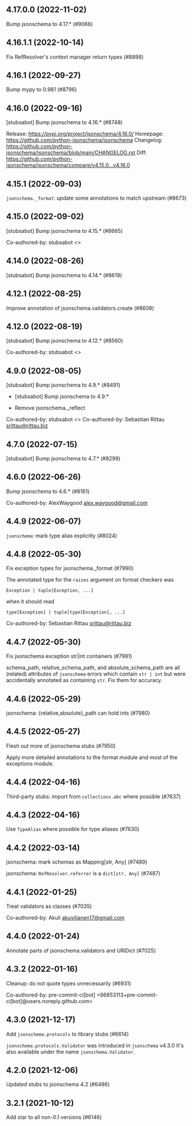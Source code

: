 ## 4.17.0.0 (2022-11-02)

Bump jsonschema to 4.17.* (#9066)

## 4.16.1.1 (2022-10-14)

Fix RefResolver's context manager return types (#8898)

## 4.16.1 (2022-09-27)

Bump mypy to 0.981 (#8796)

## 4.16.0 (2022-09-16)

[stubsabot] Bump jsonschema to 4.16.* (#8748)

Release: https://pypi.org/project/jsonschema/4.16.0/
Homepage: https://github.com/python-jsonschema/jsonschema
Changelog: https://github.com/python-jsonschema/jsonschema/blob/main/CHANGELOG.rst
Diff: https://github.com/python-jsonschema/jsonschema/compare/v4.15.0...v4.16.0

## 4.15.1 (2022-09-03)

`jsonschema._format`: update some annotations to match upstream (#8673)

## 4.15.0 (2022-09-02)

[stubsabot] Bump jsonschema to 4.15.* (#8665)

Co-authored-by: stubsabot <>

## 4.14.0 (2022-08-26)

[stubsabot] Bump jsonschema to 4.14.* (#8619)

## 4.12.1 (2022-08-25)

Improve annotation of jsonschema.validators.create (#8608)

## 4.12.0 (2022-08-19)

[stubsabot] Bump jsonschema to 4.12.* (#8560)

Co-authored-by: stubsabot <>

## 4.9.0 (2022-08-05)

[stubsabot] Bump jsonschema to 4.9.* (#8491)

* [stubsabot] Bump jsonschema to 4.9.*

* Remove jsonschema._reflect

Co-authored-by: stubsabot <>
Co-authored-by: Sebastian Rittau <srittau@rittau.biz>

## 4.7.0 (2022-07-15)

[stubsabot] Bump jsonschema to 4.7.* (#8299)

## 4.6.0 (2022-06-26)

Bump jsonschema to 4.6.* (#8161)

Co-authored-by: AlexWaygood <alex.waygood@gmail.com>

## 4.4.9 (2022-06-07)

`jsonschema`: mark type alias explicitly (#8024)

## 4.4.8 (2022-05-30)

Fix exception types for jsonschema._format (#7990)

The annotated type for the `raises` argument on format checkers was

    Exception | tuple[Exception, ...]

when it should read

    type[Exception] | tuple[type[Exception], ...]

Co-authored-by: Sebastian Rittau <srittau@rittau.biz>

## 4.4.7 (2022-05-30)

Fix jsonschema exception str|int containers (#7981)

schema_path, relative_schema_path, and absolute_schema_path are all
(related) attributes of `jsonschema` errors which contain `str | int`
but were accidentally annotated as containing `str`. Fix them for
accuracy.

## 4.4.6 (2022-05-29)

jsonschema: {relative,absolute}_path can hold ints (#7980)

## 4.4.5 (2022-05-27)

Flesh out more of jsonschema stubs (#7950)

Apply more detailed annotations to the format module and most of the
exceptions module.

## 4.4.4 (2022-04-16)

Third-party stubs: import from `collections.abc` where possible (#7637)

## 4.4.3 (2022-04-16)

Use `TypeAlias` where possible for type aliases (#7630)

## 4.4.2 (2022-03-14)

jsonschema: mark schemas as Mapping[str, Any] (#7489)

jsonschema: `RefResolver.referrer` is a `dict[str, Any]` (#7487)

## 4.4.1 (2022-01-25)

Treat validators as classes (#7035)

Co-authored-by: Akuli <akuviljanen17@gmail.com>

## 4.4.0 (2022-01-24)

Annotate parts of jsonschema.validators and URIDict (#7025)

## 4.3.2 (2022-01-16)

Cleanup: do not quote types unnecessarily (#6931)

Co-authored-by: pre-commit-ci[bot] <66853113+pre-commit-ci[bot]@users.noreply.github.com>

## 4.3.0 (2021-12-17)

Add `jsonschema.protocols` to library stubs (#6614)

`jsonschema.protocols.Validator` was introduced in `jsonschema` v4.3.0
It's also available under the name `jsonschema.Validator`.

## 4.2.0 (2021-12-06)

Updated stubs to jsonschema 4.2 (#6486)

## 3.2.1 (2021-10-12)

Add star to all non-0.1 versions (#6146)

